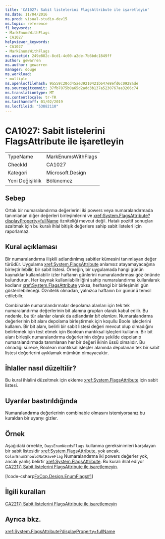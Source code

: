 ```yaml
---
title: 'CA1027: Sabit listelerini FlagsAttribute ile işaretleyin'
ms.date: 11/04/2016
ms.prod: visual-studio-dev15
ms.topic: reference
f1_keywords:
- MarkEnumsWithFlags
- CA1027
helpviewer_keywords:
- CA1027
- MarkEnumsWithFlags
ms.assetid: 249e882c-8cd1-4c00-a2de-7b6bdc1849ff
author: gewarren
ms.author: gewarren
manager: douge
ms.workload:
- multiple
ms.openlocfilehash: 9a559c20cd45ae39210421b647e8efd6c0928ade
ms.sourcegitcommit: 37fb7075b0a65d2add3b137a5230767aa3266c74
ms.translationtype: MT
ms.contentlocale: tr-TR
ms.lasthandoff: 01/02/2019
ms.locfileid: "53882110"
---
```

# <a name="ca1027-mark-enums-with-flagsattribute"></a>CA1027: Sabit listelerini FlagsAttribute ile işaretleyin

|||
|-|-|
|TypeName|MarkEnumsWithFlags|
|CheckId|CA1027|
|Kategori|Microsoft.Design|
|Yeni Değişiklik|Bölünemez|

## <a name="cause"></a>Sebep
 Ortak bir numaralandırma değerlerini iki powers veya numaralandırmada tanımlanan diğer değerleri birleşimlerini ve <xref:System.FlagsAttribute?displayProperty=fullName> özniteliği mevcut değil. Hatalı pozitif sonuçları azaltmak için bu kuralı ihlal bitişik değerlere sahip sabit listeleri için raporlamaz.

## <a name="rule-description"></a>Kural açıklaması
 Bir numaralandırma ilişkili adlandırılmış sabitler kümesini tanımlayan değer türüdür. Uygulama <xref:System.FlagsAttribute> anlamsız atayamayacağına birleştirilebilir, bir sabit listesi. Örneğin, bir uygulamada hangi günün kaynaklar kullanılabilir izler haftanın günlerini numaralandırması göz önünde bulundurun. Her kaynak kullanılabilirliğini sahip numaralandırma kullanılarak kodlanır <xref:System.FlagsAttribute> yoksa, herhangi bir birleşimini gün gösterilebileceği. Öznitelik olmadan, yalnızca haftanın bir gününü temsil edilebilir.

 Combinable numaralandırmalar depolama alanları için tek tek numaralandırma değerlerinin bit alanına grupları olarak kabul edilir. Bu nedenle, bu tür alanlar olarak da adlandırılır *bit alanları*. Numaralandırma değerlerinin bit alanı depolama birleştirmek için koşullu Boole işleçlerini kullanın. Bir bit alanı, belirli bir sabit listesi değeri mevcut olup olmadığını belirlemek için test etmek için Boolean mantıksal işleçleri kullanın. Bir bit alanı birleşik numaralandırma değerlerinin doğru şekilde depolanıp numaralandırmada tanımlanan her bir değeri ikinin üssü olmalıdır. Bu olmadığı sürece, Boolean mantıksal işleçler alanında depolanan tek bir sabit listesi değerlerini ayıklamak mümkün olmayacaktır.

## <a name="how-to-fix-violations"></a>İhlaller nasıl düzeltilir?
 Bu kural ihlalini düzeltmek için ekleme <xref:System.FlagsAttribute> için sabit listesi.

## <a name="when-to-suppress-warnings"></a>Uyarılar bastırıldığında
 Numaralandırma değerlerinin combinable olmasını istemiyorsanız bu kuraldan bir uyarıyı gizler.

## <a name="example"></a>Örnek
 Aşağıdaki örnekte, `DaysEnumNeedsFlags` kullanma gereksinimleri karşılayan bir sabit listesidir <xref:System.FlagsAttribute>, yok ancak. `ColorEnumShouldNotHaveFlag` Numaralandırma iki powers değerler yok, ancak yanlış belirtir <xref:System.FlagsAttribute>. Bu kuralı ihlal ediyor [CA2217: Sabit listelerini FlagsAttribute ile işaretlemeyin](../code-quality/ca2217-do-not-mark-enums-with-flagsattribute.md).

 [!code-csharp[FxCop.Design.EnumFlags#1](../code-quality/codesnippet/CSharp/ca1027-mark-enums-with-flagsattribute_1.cs)]

## <a name="related-rules"></a>İlgili kuralları
 [CA2217: Sabit listelerini FlagsAttribute ile işaretlemeyin](../code-quality/ca2217-do-not-mark-enums-with-flagsattribute.md)

## <a name="see-also"></a>Ayrıca bkz.
 <xref:System.FlagsAttribute?displayProperty=fullName>